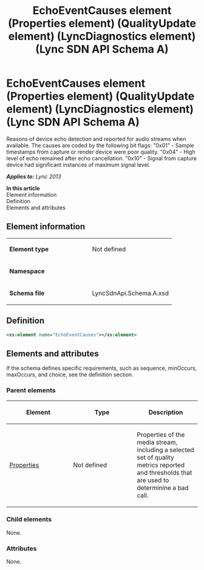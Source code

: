 ﻿---
title: EchoEventCauses element (Properties element) (QualityUpdate element) (LyncDiagnostics element) (Lync SDN API Schema A)
TOCTitle: EchoEventCauses element
ms:assetid: 64d4599d-e895-c7a3-ca8c-245ca28fff05
ms:mtpsurl: https://msdn.microsoft.com/en-us/library/Dn455029(v=office.15)
ms:contentKeyID: 57260904
ms.date: 07/24/2014
mtps_version: v=office.15
dev_langs:
- xml
---

# EchoEventCauses element (Properties element) (QualityUpdate element) (LyncDiagnostics element) (Lync SDN API Schema A)

Reasons of device echo detection and reported for audio streams when available. The causes are coded by the following bit flags: "0x01" - Sample timestamps from capture or render device were poor quality. "0x04" - High level of echo remained after echo cancellation. "0x10" - Signal from capture device had significant instances of maximum signal level.


_**Applies to:** Lync 2013_

**In this article**  
Element information  
Definition  
Elements and attributes  

## Element information

<table>
<colgroup>
<col style="width: 50%" />
<col style="width: 50%" />
</colgroup>
<tbody>
<tr class="odd">
<td><p><strong>Element type</strong></p></td>
<td><p>Not defined</p></td>
</tr>
<tr class="even">
<td><p><strong>Namespace</strong></p></td>
<td><p></p></td>
</tr>
<tr class="odd">
<td><p><strong>Schema file</strong></p></td>
<td><p>LyncSdnApi.Schema.A.xsd</p></td>
</tr>
</tbody>
</table>


## Definition

``` xml
<xs:element name="EchoEventCauses"></xs:element>
```

## Elements and attributes

If the schema defines specific requirements, such as sequence, minOccurs, maxOccurs, and choice, see the definition section.

### Parent elements

<table>
<colgroup>
<col style="width: 33%" />
<col style="width: 33%" />
<col style="width: 33%" />
</colgroup>
<thead>
<tr class="header">
<th><p>Element</p></th>
<th><p>Type</p></th>
<th><p>Description</p></th>
</tr>
</thead>
<tbody>
<tr class="odd">
<td><p><a href="properties-element-qualityupdate-element-lyncdiagnostics-element-lync-sdn-api-schema-a.md">Properties</a></p></td>
<td><p>Not defined</p></td>
<td><p>Properties of the media stream, including a selected set of quality metrics reported and thresholds that are used to determinine a bad call.</p></td>
</tr>
</tbody>
</table>


### Child elements

None.

### Attributes

None.

